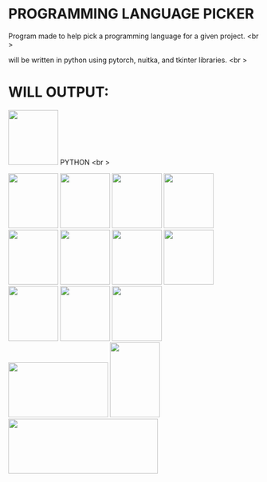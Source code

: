# PROGRAMMING LANGUAGE PICKER #

Program made to help pick a programming language for a given project. <br \>



will be written in python using pytorch, nuitka, and tkinter libraries. <br \>


# WILL OUTPUT: #
<img src="https://github.com/wettestsock/language-picker/assets/119987092/9adf8f95-7625-4a7e-8a80-35380450797d" width="100" height="110"> PYTHON <br \>

<img src="https://github.com/wettestsock/language-picker/assets/119987092/bdcc577f-115b-46a5-b438-aa41242630b4" width="100" height="110"> 

<img src="https://github.com/wettestsock/language-picker/assets/119987092/80291a15-e79d-425d-a992-9d8fa35cf48a" width="100" height="110">

<img src="https://github.com/wettestsock/language-picker/assets/119987092/13034508-b0ce-48d5-82e9-976c50f36349" width="100" height="110">

<img src="https://github.com/wettestsock/language-picker/assets/119987092/832dcb10-8039-41e7-8cc2-ff70846edcf4" width="100" height="110">

<img src="https://github.com/wettestsock/language-picker/assets/119987092/8454841b-d2fe-4364-8664-e8fa5b2ef1fe)" width="100" height="110">

<img src="https://github.com/wettestsock/language-picker/assets/119987092/10ee0224-05f4-475c-b4cd-09cf76d71a64" width="100" height="110">

<img src="https://github.com/wettestsock/language-picker/assets/119987092/40ef981c-687a-4ae7-9efe-0fa7a220accd" width="100" height="110">

<img src="https://github.com/wettestsock/language-picker/assets/119987092/56ee2534-5582-4dae-9018-8e074c7b28f4" width="100" height="110">

<img src="https://github.com/wettestsock/language-picker/assets/119987092/d5bc4218-94ad-4b85-b5b1-ae33b00188c9" width="100" height="110">

<img src="https://github.com/wettestsock/language-picker/assets/119987092/96deb64b-4cbe-4665-b8d8-c1a64a975106" width="100" height="110">

<img src="https://github.com/wettestsock/language-picker/assets/119987092/fd51c114-1b5f-4ffa-9691-6f822d3ea136" width="100" height="110">

<img src="https://github.com/wettestsock/language-picker/assets/119987092/23a5ed2c-e7a8-459c-b4ba-e1d5e030558b" width="200" height="110">

<img src="https://github.com/wettestsock/language-picker/assets/119987092/31d52254-1f34-4e8f-8978-6c1c3a1279fc" width="100" height="150">

<img src="https://github.com/wettestsock/language-picker/assets/119987092/f6d15b14-98db-4d08-9e85-f2b28c320501" width="300" height="110">




